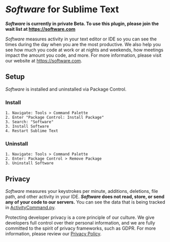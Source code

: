 # *Software* for Sublime Text

***Software* is currently in private Beta. To use this plugin, please join the wait list at https://software.com**

*Software* measures activity in your text editor or IDE so you can see the times during the day when you are the most productive. We also help you see how much you code at work or at nights and weekends, how meetings impact the amount you code, and more. For more information, please visit our website at https://software.com.

## Setup

*Software* is installed and uninstalled via Package Control.

### Install

```
1. Navigate: Tools > Command Palette
2. Enter "Package Control: Install Package"
3. Search: "Software"
3. Install Software
4. Restart Sublime Text
```

### Uninstall

```
1. Navigate: Tools > Command Palette
2. Enter: Package Control > Remove Package
3. Uninstall Software
```

## Privacy

*Software* measures your keystrokes per minute, additions, deletions, file path, and other activity in your IDE. ***Software* does not read, store, or send any of your code to our servers.** You can see the data that is being tracked in [ActivityCommand.py](ActivityCommand.py).

Protecting developer privacy is a core principle of our culture. We give developers full control over their personal information, and we are fully committed to the spirit of privacy frameworks, such as GDPR. For more information, please review our [Privacy Policy](https://software.com/privacy-policy).
